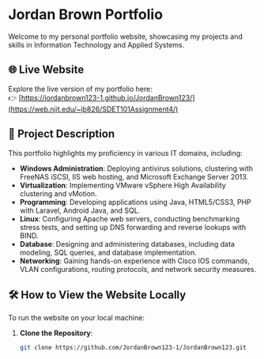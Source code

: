 # Jordan Brown Portfolio

Welcome to my personal portfolio website, showcasing my projects and skills in Information Technology and Applied Systems.

## 🌐 Live Website

Explore the live version of my portfolio here:  
👉 [https://jordanbrown123-1.github.io/JordanBrown123/](https://web.njit.edu/~jb826/SDET101Assignment4/)

## 📁 Project Description

This portfolio highlights my proficiency in various IT domains, including:

- **Windows Administration**: Deploying antivirus solutions, clustering with FreeNAS iSCSI, IIS web hosting, and Microsoft Exchange Server 2013.
- **Virtualization**: Implementing VMware vSphere High Availability clustering and vMotion.
- **Programming**: Developing applications using Java, HTML5/CSS3, PHP with Laravel, Android Java, and SQL.
- **Linux**: Configuring Apache web servers, conducting benchmarking stress tests, and setting up DNS forwarding and reverse lookups with BIND.
- **Database**: Designing and administering databases, including data modeling, SQL queries, and database implementation.
- **Networking**: Gaining hands-on experience with Cisco IOS commands, VLAN configurations, routing protocols, and network security measures.

## 🛠️ How to View the Website Locally

To run the website on your local machine:

1. **Clone the Repository**:
   ```bash
   git clone https://github.com/JordanBrown123-1/JordanBrown123.git
